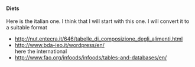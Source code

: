 #### Diets

Here is the italian one. I think that I will start with this one. I will convert it to a suitable format 
- http://nut.entecra.it/646/tabelle_di_composizione_degli_alimenti.html
- http://www.bda-ieo.it/wordpress/en/  
here the international
- http://www.fao.org/infoods/infoods/tables-and-databases/en/
